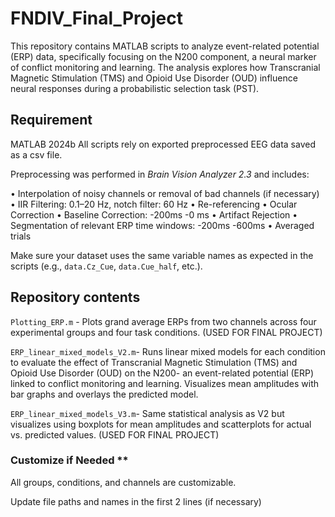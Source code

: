 # FNDIV_Final_Project

This repository contains MATLAB scripts to analyze event-related potential (ERP) data, specifically focusing on the N200 component, a neural marker of conflict monitoring and learning. The analysis explores how Transcranial Magnetic Stimulation (TMS) and Opioid Use Disorder (OUD) influence neural responses during a probabilistic selection task (PST).


## Requirement

MATLAB 2024b
All scripts rely on exported preprocessed EEG data saved as a csv file. 

Preprocessing was performed in _Brain Vision Analyzer 2.3_ and includes:

• Interpolation of noisy channels or removal of bad channels (if necessary)
• IIR Filtering: 0.1–20 Hz, notch filter: 60 Hz
•	Re-referencing
•	Ocular Correction
•	Baseline Correction: -200ms -0 ms
•	Artifact Rejection
•	Segmentation of relevant ERP time windows: -200ms -600ms
•	Averaged trials

Make sure your dataset uses the same variable names as expected in the scripts (e.g., `data.Cz_Cue`, `data.Cue_half`, etc.).

## Repository contents

`Plotting_ERP.m` - Plots grand average ERPs from two channels across four experimental groups and four task conditions. (USED FOR FINAL PROJECT)

`ERP_linear_mixed_models_V2.m`- Runs linear mixed models for each condition to evaluate the effect of Transcranial Magnetic Stimulation (TMS) and Opioid Use Disorder (OUD) on the N200- an event-related potential (ERP) linked to conflict monitoring and learning. Visualizes mean amplitudes with bar graphs and overlays the predicted model.

`ERP_linear_mixed_models_V3.m`- Same statistical analysis as V2 but visualizes using boxplots for mean amplitudes and scatterplots for actual vs. predicted values. (USED FOR FINAL PROJECT)

### Customize if Needed **

All groups, conditions, and channels are customizable.

Update file paths and names in the first 2 lines (if necessary)
